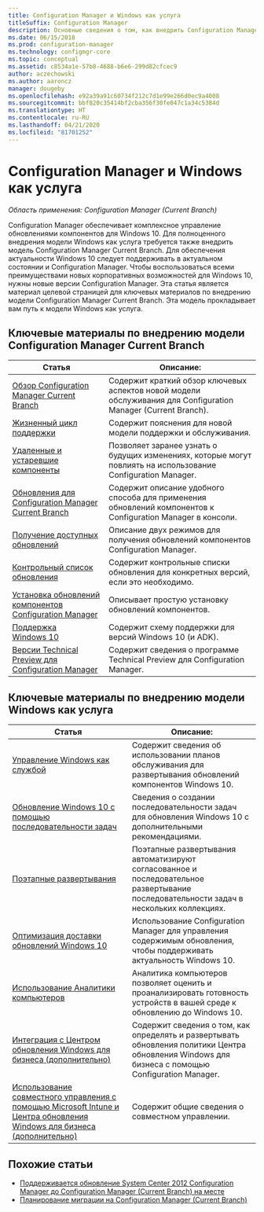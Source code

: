 ```yaml
---
title: Configuration Manager и Windows как услуга
titleSuffix: Configuration Manager
description: Основные сведения о том, как внедрить Configuration Manager Current Branch для поддержки модели Windows как услуга.
ms.date: 06/15/2018
ms.prod: configuration-manager
ms.technology: configmgr-core
ms.topic: conceptual
ms.assetid: c8534a1e-57b8-4688-b6e6-299d82cfcec9
author: aczechowski
ms.author: aaroncz
manager: dougeby
ms.openlocfilehash: e92a39a91c60734f212c7d1e99e266d0ec9a4008
ms.sourcegitcommit: bbf820c35414bf2cba356f30fe047c1a34c5384d
ms.translationtype: HT
ms.contentlocale: ru-RU
ms.lasthandoff: 04/21/2020
ms.locfileid: "81701252"
---
```

# <a name="configuration-manager-and-windows-as-a-service"></a>Configuration Manager и Windows как услуга

*Область применения: Configuration Manager (Current Branch)*

Configuration Manager обеспечивает комплексное управление обновлениями компонентов для Windows 10. Для полноценного внедрения модели Windows как услуга требуется также внедрить модель Configuration Manager Current Branch. Для обеспечения актуальности Windows 10 следует поддерживать в актуальном состоянии и Configuration Manager. Чтобы воспользоваться всеми преимуществами новых корпоративных возможностей для Windows 10, нужны новые версии Configuration Manager. Эта статья является материал целевой страницей для ключевых материалов по внедрению модели Configuration Manager Current Branch. Эта модель прокладывает вам путь к модели Windows как услуга.

## <a name="key-articles-about-adopting-configuration-manager-current-branch"></a>Ключевые материалы по внедрению модели Configuration Manager Current Branch

| Статья        | Описание:          | 
| ------------- |-------------|
|[Обзор Configuration Manager Current Branch](../plan-design/changes/whats-new-incremental-versions.md)|Содержит краткий обзор ключевых аспектов новой модели обслуживания для Configuration Manager (Current Branch).|
|[Жизненный цикл поддержки](../servers/manage/current-branch-versions-supported.md)|Содержит пояснения для новой модели поддержки и обслуживания.|
|[Удаленные и устаревшие компоненты](../plan-design/changes/deprecated/removed-and-deprecated.md)|Позволяет заранее узнать о будущих изменениях, которые могут повлиять на использование Configuration Manager.|
|[Обновления для Configuration Manager Current Branch](../servers/manage/updates.md)|Содержит описание удобного способа для применения обновлений компонентов к Configuration Manager в консоли.|
|[Получение доступных обновлений](../servers/manage/install-in-console-updates.md#get-available-updates)|Описание двух режимов для получения обновлений компонентов Configuration Manager.|
|[Контрольный список обновления](../servers/manage/install-in-console-updates.md#bkmk_beforeinstall)|Содержит контрольные списки обновления для конкретных версий, если это необходимо.| 
|[Установка обновлений компонентов Configuration Manager](../servers/manage/install-in-console-updates.md#bkmk_install)|Описывает простую установку обновлений компонентов.|
|[Поддержка Windows 10](../plan-design/configs/support-for-windows-10.md)|Содержит схему поддержки для версий Windows 10 (и ADK).|
|[Версии Technical Preview для Configuration Manager](../get-started/technical-preview.md)|Содержит сведения о программе Technical Preview для Configuration Manager.|


## <a name="key-articles-about-adopting-windows-as-a-service"></a>Ключевые материалы по внедрению модели Windows как услуга

| Статья        | Описание:          |
| ------------- |-------------|
|[Управление Windows как службой](../../osd/deploy-use/manage-windows-as-a-service.md)|Содержит сведения об использовании планов обслуживания для развертывания обновлений компонентов Windows 10.|
|[Обновление Windows 10 с помощью последовательности задач](../../osd/deploy-use/create-a-task-sequence-to-upgrade-an-operating-system.md)|Сведения о создании последовательности задач для обновления Windows 10 с дополнительными рекомендациями.|
|[Поэтапные развертывания](../../osd/deploy-use/create-phased-deployment-for-task-sequence.md)|Поэтапные развертывания автоматизируют согласованное и последовательное развертывание последовательности задач в нескольких коллекциях.|  
|[Оптимизация доставки обновлений Windows 10](../../sum/deploy-use/optimize-windows-10-update-delivery.md)|Использование Configuration Manager для управления содержимым обновления, чтобы поддерживать актуальность Windows 10.|
|[Использование Аналитики компьютеров](../../desktop-analytics/overview.md)|Аналитика компьютеров позволяет оценить и проанализировать готовность устройств в вашей среде к обновлению до Windows 10.|
|[Интеграция с Центром обновления Windows для бизнеса (дополнительно)](../../sum/deploy-use/integrate-windows-update-for-business-windows-10.md)|Содержит сведения о том, как определять и развертывать обновления политики Центра обновления Windows для бизнеса с помощью Configuration Manager.|
|[Использование совместного управления с помощью Microsoft Intune и Центра обновления Windows для бизнеса (дополнительно)](../../comanage/overview.md)|Содержит общие сведения о совместном управлении.|


## <a name="related-articles"></a>Похожие статьи

- [Поддерживается обновление System Center 2012 Configuration Manager до Configuration Manager (Current Branch) на месте](../servers/deploy/install/upgrade-to-configuration-manager.md)
- [Планирование миграции на Configuration Manager (Current Branch)](../migration/planning-for-migration.md)
